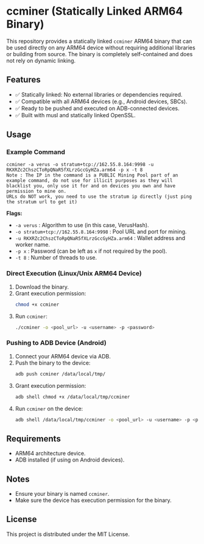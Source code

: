 # ccminer (Statically Linked ARM64 Binary)

This repository provides a statically linked `ccminer` ARM64 binary that can be used directly on any ARM64 device without requiring additional libraries or building from source. The binary is completely self-contained and does not rely on dynamic linking.

## Features
- ✅ Statically linked: No external libraries or dependencies required.
- ✅ Compatible with all ARM64 devices (e.g., Android devices, SBCs).
- ✅ Ready to be pushed and executed on ADB-connected devices.
- ✅ Built with musl and statically linked OpenSSL.

## Usage

### Example Command
```
ccminer -a verus -o stratum+tcp://162.55.8.164:9998 -u RKXRZc2ChszCToRpQNaR5fXLrzGccGyHZa.arm64 -p x -t 8
Note : The IP in the command is a PUBLIC Mining Pool part of an example command, do not use for illicit purposes as they will blacklist you, only use it for and on devices you own and have permission to mine on.
URLs do NOT work, you need to use the stratum ip directly (just ping the stratum url to get it)
```

**Flags:**
- `-a verus` : Algorithm to use (in this case, VerusHash).
- `-o stratum+tcp://162.55.8.164:9998` : Pool URL and port for mining.
- `-u RKXRZc2ChszCToRpQNaR5fXLrzGccGyHZa.arm64` : Wallet address and worker name.
- `-p x` : Password (can be left as `x` if not required by the pool).
- `-t 8` : Number of threads to use.

### Direct Execution (Linux/Unix ARM64 Device)
1. Download the binary.
2. Grant execution permission:
   ```bash
   chmod +x ccminer
   ```
3. Run `ccminer`:
   ```bash
   ./ccminer -o <pool_url> -u <username> -p <password>
   ```

### Pushing to ADB Device (Android)
1. Connect your ARM64 device via ADB.
2. Push the binary to the device:
   ```bash
   adb push ccminer /data/local/tmp/
   ```
3. Grant execution permission:
   ```bash
   adb shell chmod +x /data/local/tmp/ccminer
   ```
4. Run `ccminer` on the device:
   ```bash
   adb shell /data/local/tmp/ccminer -o <pool_url> -u <username> -p <password>
   ```

## Requirements
- ARM64 architecture device.
- ADB installed (if using on Android devices).

## Notes
- Ensure your binary is named `ccminer`.
- Make sure the device has execution permission for the binary.

## License
This project is distributed under the MIT License.

